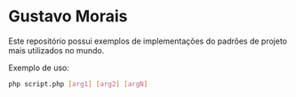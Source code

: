 # Gustavo Morais

Este repositório possui exemplos de implementações do padrões de projeto
mais utilizados no mundo.

Exemplo de uso:
```bash
php script.php [arg1] [arg2] [argN]
```